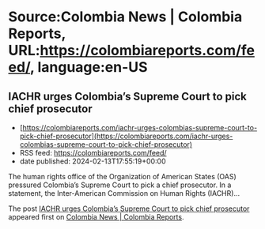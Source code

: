 # Source:Colombia News | Colombia Reports, URL:https://colombiareports.com/feed/, language:en-US

## IACHR urges Colombia’s Supreme Court to pick chief prosecutor
 - [https://colombiareports.com/iachr-urges-colombias-supreme-court-to-pick-chief-prosecutor](https://colombiareports.com/iachr-urges-colombias-supreme-court-to-pick-chief-prosecutor)
 - RSS feed: https://colombiareports.com/feed/
 - date published: 2024-02-13T17:55:19+00:00

<p>The human rights office of the Organization of American States (OAS) pressured Colombia&#8217;s Supreme Court to pick a chief prosecutor. In a statement, the Inter-American Commission on Human Rights (IACHR)&#8230;</p>
<p>The post <a href="https://colombiareports.com/iachr-urges-colombias-supreme-court-to-pick-chief-prosecutor/" rel="nofollow">IACHR urges Colombia&#8217;s Supreme Court to pick chief prosecutor</a> appeared first on <a href="https://colombiareports.com" rel="nofollow">Colombia News | Colombia Reports</a>.</p>


